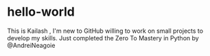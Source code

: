 # hello-world
This is Kailash , I'm new to GitHub willing to work on small projects to develop my skills.
Just completed the Zero To Mastery in Python by @AndreiNeagoie 

